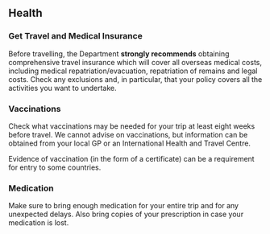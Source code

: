 ## Health

### **Get Travel and Medical Insurance**

Before travelling, the Department **strongly recommends** obtaining comprehensive travel insurance which will cover all overseas medical costs, including medical repatriation/evacuation, repatriation of remains and legal costs. Check any exclusions and, in particular, that your policy covers all the activities you want to undertake.

### **Vaccinations**

Check what vaccinations may be needed for your trip at least eight weeks before travel. We cannot advise on vaccinations, but information can be obtained from your local GP or an International Health and Travel Centre.

Evidence of vaccination (in the form of a certificate) can be a requirement for entry to some countries.

### **Medication**

Make sure to bring enough medication for your entire trip and for any unexpected delays. Also bring copies of your prescription in case your medication is lost.